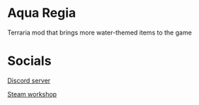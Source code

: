 # Aqua Regia
Terraria mod that brings more water-themed items to the game

# Socials
[Discord server](https://discord.gg/hEcs7ynpee)

[Steam workshop](https://steamcommunity.com/sharedfiles/filedetails/?id=2827232760)
